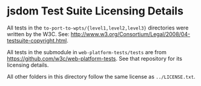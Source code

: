 # jsdom Test Suite Licensing Details

All tests in the `to-port-to-wpts/{level1,level2,level3}` directories were written by the W3C. See: http://www.w3.org/Consortium/Legal/2008/04-testsuite-copyright.html.

All tests in the submodule in `web-platform-tests/tests` are from https://github.com/w3c/web-platform-tests. See that repository for its licensing details.

All other folders in this directory follow the same license as `../LICENSE.txt`.
